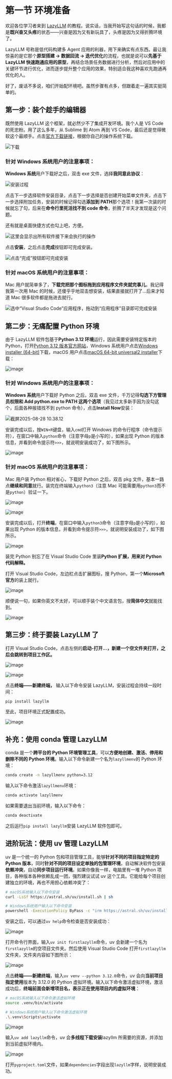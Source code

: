 # 第一节 环境准备

欢迎各位学习者来到 [LazyLLM](https://github.com/LazyAGI/LazyLLM) 的教程。说实话，当我开始写这句话的时候，我都是**既兴奋又头疼**的状态——兴奋是因为又有新玩具了，头疼是因为又得折腾环境了。

LazyLLM 号称是低代码构建多 Agent 应用的利器，用下来确实有点东西。最让我惊喜的是它那个**原型搭建 → 数据回流 → 迭代优化**的流程，也就是说可以**先基于 LazyLLM 快速跑通应用的原型**，再结合场景任务数据进行分析，然后对应用中的关键环节进行优化，进而逐步提升整个应用的效果，特别适合我这种喜欢先跑通再优化的人。

好了，废话不多说，咱们开始配环境吧。虽然步骤有点多，但跟着走一遍其实挺简单的。

## **第一步：装个趁手的编辑器**

既然使用 LazyLLM 这个框架，就必然少不了集成开发环境。我个人是 VS Code 的死忠粉。用了这么多年，从 Sublime 到 Atom 再到 VS Code，最后还是觉得微软这个最顺手。点击[官方下载链接](https://code.visualstudio.com/Download)，根据你自己的操作系统下载。

![下载](../assets/image-20250828083847-nakcxeo.png "Visual Studio Code官方下载")

### 针对 Windows 系统用户的注意事项：

**Windows 系统**用户下载好之后，双击 exe 文件，选择**我同意此协议**：

![安装过程](../assets/image-20250828084010-3yk22rq.png "Windows系统安装过程")

点击下一步选择软件安装目录，点击下一步选择是否创建开始菜单文件夹，点击下一步选择附加任务，安装的时候记得勾选**添加到 PATH**那个选项！我第一次装的时候就忘了勾，后来在**命令行里死活找不到 code 命令**，折腾了半天才发现是这个问题。

还有就是桌面快捷方式也勾上吧，方便。

![这里会显示出所有软件接下来会执行的操作](https://s2.loli.net/2025/02/20/KogicTb85Fqz12O.png)

点击**安装**，之后点击**完成**按钮即可完成安装。

![点击“完成”按钮即可完成安装](https://s2.loli.net/2025/02/20/pvYazVoE9R5GfPT.png)

### 针对 macOS 系统用户的注意事项：

Mac 用户就简单多了，**下载完把那个图标拖到应用程序文件夹就完事儿**。我记得我第一次用 Mac 的时候，还傻乎乎地双击想安装，结果直接就打开了...后来才知道 Mac 很多软件都是拖进去就行。

![选中“Visual Studio Code”应用程序，拖动到“应用程序”目录即可完成安装](https://s2.loli.net/2025/02/20/vfdHkUzFrR1KV9M.png)

## **第二步：无痛配置 Python 环境**

由于 LazyLLM 软件包基于**Python 3.12 环境**运行，因此需要安装特定版本的 Python，打开[Python 3.12 版本官方网站](https://www.python.org/downloads/release/python-3120/)，Windows 系统用户点击[Windows installer (64-bit)](https://www.python.org/ftp/python/3.12.0/python-3.12.0-amd64.exe)下载，macOS 用户点击[macOS 64-bit universal2 installer](https://www.python.org/ftp/python/3.12.0/python-3.12.0-macos11.pkg)下载：

![image](../assets/image-20250828103512-0e6j6eb.png "Python下载")

### 针对 Windows 系统用户的注意事项：

**Windows 系统**用户下载好 Python 之后，双击 exe 文件，千万记得**勾选下方管理员权限和 Add python.exe to PATH 这两个选项**（我见过太多新手因为没勾这个，后面各种报错找不到 python 命令），点击**Install Now**安装：

![截屏2025-08-28 10.38.12](../assets/截屏2025-08-28%2010.38.12-20250828104151-ufijvcf.png)

安装完成以后，按`WIN+R`键盘，输入`cmd`打开 Windows 的命令行程序（命令提示符），在窗口中输入`python`命令（注意字母`p`是小写的），如果出现 Python 的版本信息，并看到命令提示符`>>>`，就说明安装成功了，如下图所示。

![image](../assets/image-20250828104832-gkbr6ke.png)

### 针对 macOS 系统用户的注意事项：

Mac 用户装 Python 相对省心，下载好 Python 之后，双击 pkg 文件，基本一路点**继续和同意**就行。装完在终端输入`python3`（注意 Mac 可能需要用`python3`而不是`python`）验证一下。

![image](../assets/image-20250828104502-6ty6uah.png "macOS系统安装Python")

![image](../assets/image-20250828100227-g9eig3u.png "macOS系统安装Python")

安装完成以后，打开**终端**，在窗口中输入`python3`命令（注意字母`p`是小写的），如果出现 Python 的版本信息，并看到命令提示符`>>>`，就说明安装成功了，如下图所示。

![image](../assets/image-20250828100417-432h972.png)

装完 Python 别忘了在 Visual Studio Code 里装**Python 扩展，用来对 Python 代码解释。**

打开 Visual Studio Code，左边栏点击扩展图标，搜 Python，第一个**Microsoft 官方**的装上就行。

![image](../assets/image-20250828105955-dly3hej.png "安装Python解释器")

顺便说一句，如果你英文不太好，可以顺手装个中文语言包，搜**简体中文**就能找到。

![image](../assets/image-20250828110317-m8s5jvx.png "安装中文扩展")

## 第三步：**终于要装 LazyLLM 了**

打开 Visual Studio Code，点击左侧的**启动-打开...，新建一个空文件夹打开，之后会跳转到项目工作区。**

![image](../assets/image-20250828113035-wuarp3e.png "新建空项目")

![image](../assets/image-20250828113236-hx14wwn.png "项目工作区")

点击**终端——新建终端，** 输入以下命令安装 LazyLLM，安装过程会持续一段时间：

```bash
pip install lazyllm
```

至此，项目环境正式配置成功。

![image](../assets/image-20250828113132-c2c0or7.png)

## 补充：使用 conda 管理 LazyLLM

conda 是一个**跨平台的 Python 环境管理工具**，可以**方便地创建、激活、停用和删除不同的 Python 环境**。输入以下命令新建一个名为`lazyllmenv`的 Python 环境：

```bash
conda create -n lazyllmenv python=3.12
```

输入以下命令激活`lazyllmenv`环境：

```bash
conda activate lazyllmenv
```

如果需要退出当前环境，输入以下命令：

```bash
conda deactivate
```

之后运行`pip install lazyllm`安装 LazyLLM 软件包即可。

## 进阶玩法：使用 uv 管理 LazyLLM

uv 是一个统一的 Python 包和项目管理工具，能够**针对不同的项目指定特定的 Python 版本**，同时**针对不同的项目设定单独的包管理环境**，自动解决软件包安装**依赖冲突**，自动**同步项目运行环境**。如果你像我一样，电脑里有一堆 Python 项目，各种版本各种依赖乱成一团，强烈建议试试 uv 这个工具。它能给每个项目创建独立的环境，再也不用担心依赖冲突了：

```bash
# macOS系统输入以下命令安装
curl -LsSf https://astral.sh/uv/install.sh | sh

# Windows系统用户输入以下命令安装
powershell -ExecutionPolicy ByPass -c "irm https://astral.sh/uv/install.ps1 | iex"
```

安装之后，可以通过`uv help`命令检查是否安装成功：

![image](../assets/image-20250828133423-7n7kw7v.png "uv安装")

打开命令行界面，输入`uv init firstlazyllm`命令，uv 会新建一个名为`firstlazyllm`的空项目文件夹。然后使用 Visual Studio Code 打开`firstlazyllm`文件夹，文件夹内容如下图所示：

![image](../assets/image-20250828113826-chouifi.png "uv管理项目文件")

点击**终端——新建终端**，输入`uv venv --python 3.12.0`命令，uv 会向**当前项目指定使用**版本为 3.12.0 的 Python 虚拟环境。输入以下命令激活虚拟环境，激活成功后，**终端前面会新增项目名，表示正在使用项目内的虚拟环境**：

```bash
# macOS系统输入以下命令激活虚拟环境
source .venv/bin/activate

# Windows系统用户输入以下命令激活虚拟环境
.\.venv\Scripts\activate
```

![image](../assets/image-20250828114526-f2kpba0.png "激活虚拟环境")

输入`uv add lazyllm`命令，uv 会**多线程下载安装**lazyllm 所需要的资源，并添加到当前虚拟环境内。

![image](../assets/image-20250828114824-y542bh2.png)

打开`pyproject.toml`文件，如果`dependencies`字段出现`lazyllm`字样，说明安装成功。

‍
